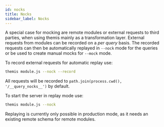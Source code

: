 ```yaml
---
id: nocks
title: Nocks
sidebar_label: Nocks
---
```


A special case for mocking are remote modules or external requests to third parties, when using themis mainly as a transformation layer. External requests from modules can be recorded on a _per query_ basis. The recorded requests can then be automatically replayed in `--nock` mode for the queries or be used to create manual mocks for `--mock` mode.

To record external requests for automatic replay use:
```bash
themis module.js --nock --record
```
All requests will be recorded to `path.join(process.cwd(), '/__query_nocks__')` by default.

To start the server in replay mode use:
```bash
themis module.js --nock
```
Replaying is currently only possible in production mode, as it needs an existing remote schema for remote modules.

